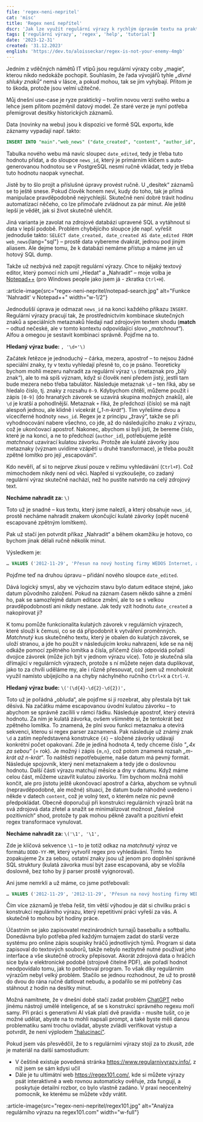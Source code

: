 ```yaml
---
file: 'regex-neni-nepritel'
cat: 'misc'
title: 'Regex není nepřítel'
dscr: 'Jak lze využít regulární výrazy k rychlým úpravám textu na praktickém příkladu'
tags: ['regulární výrazy', 'regex', 'help', 'tutorial']
date: '2023-12-31'
created: '31.12.2023'
english: 'https://dev.to/aloisseckar/regex-is-not-your-enemy-4mgb'
---
```


Jedním z vděčných námětů IT vtipů jsou regulární výrazy coby „magie“, kterou nikdo nedokáže pochopit. Souhlasím, že řada vývojářů tyhle _„divné shluky znaků“_ nemá v lásce, a pokud mohou, tak se jim vyhýbají. Přitom je to škoda, protože jsou velmi užitečné.

Můj dnešní use-case je ryze praktický – tvořím novou verzi svého webu a lehce jsem přitom pozměnil datový model. Ze staré verze je nyní potřeba přemigrovat desítky historických záznamů.

Data (novinky na webu) jsou k dispozici ve formě SQL exportu, kde záznamy vypadají např. takto:

```sql
INSERT INTO "main"."web_news" ("date_created", "content", "author_id", "news_id") VALUES ('2012-11-29', 'Přesun na nový hosting firmy WEDOS Internet, a.s.', '1', '1');
```

Tabulka nového webu má navíc sloupec `date_edited`, tedy je třeba tuto hodnotu přidat, a do sloupce `news_id`, který je primárním klíčem s auto-generovanou hodnotou se v PostgreSQL nesmí ručně vkládat, tedy je třeba tuto hodnotu naopak vynechat.

Jistě by to šlo projít a příslušné úpravy provést ručně. U „desítek“ záznamů se to ještě snese. Pokud člověk honem neví, kudy do toho, tak je přímá manipulace pravděpodobně nejrychlejší. Skutečně není dobré trávit hodinu automatizací něčeho, co lze přímočaře zvládnout za pár minut. Ale ještě lepší je vědět, jak si život skutečně ulehčit.

Jiná varianta je zavolat na zdrojové databázi upravené SQL a vytáhnout si data v lepší podobě. Problém chybějícího sloupce jde např. vyřešit jednoduše takto: `SELECT date_created, date_created AS date_edited FROM web_news`{lang="sql"} – prostě data vybereme dvakrát, jednou pod jiným aliasem. Ale dejme tomu, že k databázi nemáme přístup a máme jen už hotový SQL dump.

Takže už nezbývá než zapojit regulární výrazy. Chce to nějaký textový editor, který pomocí nich umí „Hledat“ a „Nahradit“ – moje volba je [Notepad++](https://notepad-plus-plus.org/) (pro Windows people jako jsem já - zkratka `Ctrl+H`).

:article-image{src="regex-neni-nepritel/notepad-search.jpg" alt="Funkce 'Nahradit' v Notepad++" width="w-1/2"}

Jednodušší úprava je odmazat `news_id` na konci každého příkazu `INSERT`. Regulární výrazy pracují tak, že prostřednictvím kombinace skutečných znaků a speciálních metaznaků hledají nad zdrojovým textem shodu (**match** – odtud nečeské, ale v tomto kontextu odpovídající slovo _„matchnout“_). Alfou a omegou je sestavit kombinaci správně. Pojďme na to.

**Hledaný výraz bude:** `, '\d+'\)`

Začátek řetězce je jednoduchý – čárka, mezera, apostrof – to nejsou žádné speciální znaky, ty v textu vyhledají přesně to, co je psáno. Teoreticky bychom mohli mezeru nahradit za regulární výraz `\s` (metaznak pro „bílý znak“), ale to má spíš význam, když si člověk není předem jistý, jestli tam bude mezera nebo třeba tabulátor. Následuje metaznak `\d` – ten říká, aby se hledalo číslo, tj. znaky z rozsahu `0-9`. Kdybychom chtěli, můžeme použít i zápis `[0-9]` (do hranatých závorek se uzavírá skupina možných znaků), ale `\d` je kratší a pohodlnější. Metaznak `+` říká, že předchozí (číslo) se má najít alespoň jednou, ale klidně i vícekrát (_„1-n-krát“_). Tím vyřešíme dvou a víceciferné hodnoty `news_id`. Regex je z principu „žravý“, takže se při vyhodnocování nabere všechno, co jde, až do následujícího znaku z výrazu, což je ukončovací apostrof. Nakonec, abychom si byli jisti, že bereme číslo, které je na konci, a ne to předchozí (`author_id`), potřebujeme ještě _matchnout_ uzavírací kulatou závorku. Protože ale kulaté závorky jsou metaznaky (význam uvidíme vzápětí u druhé transformace), je třeba použít zpětné lomítko pro její „escapování“.

Kdo nevěří, ať si to nejprve zkusí pouze v režimu vyhledávání (`Ctrl+F`). Což mimochodem nikdy není od věci. Napřed si vyzkoušejte, co zadaný regulární výraz skutečně nachází, než ho pustíte natvrdo na celý zdrojový text.

**Necháme nahradit za:** `\)`

Toto už je snadné – kus textu, který jsme nalezli, a který obsahuje `news_id`, prostě necháme nahradit znakem ukončující kulaté závorky (opět nuceně escapované zpětným lomítkem).

Pak už stačí jen potvrdit příkaz „Nahradit“ a během okamžiku je hotovo, co bychom jinak dělali ručně několik minut.

Výsledkem je:
```sql
… VALUES ('2012-11-29', 'Přesun na nový hosting firmy WEDOS Internet, a.s.', '1');
```

Pojďme teď na druhou úpravu – přidání nového sloupce `date_edited`.

Dává logický smysl, aby ve výchozím stavu bylo datum editace stejné, jako datum původního založení. Pokud na záznam časem někdo sáhne a změní ho, pak se samozřejmě datum editace změní, ale to se s velkou pravděpodobností ani nikdy nestane. Jak tedy vzít hodnotu `date_created` a nakopírovat ji?

K tomu pomůže funkcionalita kulatých závorek v regulárních výrazech, které slouží k čemusi, co se dá připodobnit k vytváření proměnných. _Matchnutý_ kus skutečného textu, který je obalen do kulatých závorek, se uloží stranou, a jde ho použít v následujícím kroku nahrazení, kde se na něj odkáže pomocí zpětného lomítka a čísla, přičemž číslo odpovídá pořadí dvojice závorek (může jich být v jednom výrazu více). Toto je skutečná síla dřímající v regulárních výrazech, protože s ní můžete nejen data duplikovat, jako to za chvíli uděláme my, ale i různě přesouvat, což jsem už mnohokrát využil namísto ubíjejícího a na chyby náchylného ručního `Ctrl+X` a `Ctrl-V`.

**Hledaný výraz bude:** `\('(\d{4}-\d{2}-\d{2})',`

Toto už je pořádná „obluda“, ale pojďme si ji rozebrat, aby přestala být tak děsivá. Na začátku máme escapovanou úvodní kulatou závorku – to abychom se správně zacílili v rámci řádku. Následuje apostrof, který otevírá hodnotu. Za ním je kulatá závorka, ovšem všimněte si, že tentokrát bez zpětného lomítka. To znamená, že plní svou funkci metaznaku a otevírá sekvenci, kterou si regex parser zaznamená. Pak následuje už známý znak `\d` a zatím nepředstavená konstrukce `{4}` – složené závorky udávají konkrétní počet opakovaní. Zde je jediná hodnota 4, tedy chceme číslo _"„4x za sebou“_ (= rok). Je možný i zápis `{m,n}`, což potom znamená rozsah _„m-krát až n-krát“_. To naštěstí nepotřebujeme, naše datum má pevný formát. Následuje spojovník, který není metaznakem a tedy jde o doslovnou hodnotu. Další části výrazu matchují měsíce a dny v datumu. Když máme celou část, můžeme uzavřít kulatou závorku. Tím bychom možná mohli končit, ale pro jistotu ještě ukončovací apostrof a čárka, abychom se vyhnuli (nepravděpodobné, ale možné) situaci, že datum bude náhodně uvedeno i někde v datech `content`, což je volný text, o kterém nelze nic pevně předpokládat. Obecně doporučuji při konstrukci regulárních výrazů brát na svá zdrojová data zřetel a snažit se minimalizovat možnost „falešně pozitivních“ shod, protože ty pak mohou pěkně zavařit a pozitivní efekt regex transformace vynulovat.

**Necháme nahradit za:** `\('\1', '\1',`

Zde je klíčová sekvence `\1` – to je totiž odkaz na _matchnutý výraz_ ve formátu `DDDD-YY-MM`, který vytvořil regex pro vyhledávání. Tímto ho zopakujeme 2x za sebou, ostatní znaky jsou už jenom pro doplnění správné SQL struktury (kulatá závorka musí být zase escapovaná, aby se vložila doslovně, bez toho by ji parser prostě vyignoroval).

Ani jsme nemrkli a už máme, co jsme potřebovali:
```sql
… VALUES ('2012-11-29', '2012-11-29', 'Přesun na nový hosting firmy WEDOS Internet, a.s.', '1');
```

Čím více záznamů je třeba řešit, tím větší výhodou je dát si chvilku práci s konstrukcí regulárního výrazu, který repetitivní práci vyřeší za vás. A skutečně to mohou být hodiny práce.

Účastním se jako zapisovatel mezinárodních turnajů baseballu a softballu. Donedávna bylo potřeba před každým turnajem zadat do starší verze systému pro online zápis soupisky hráčů jednotlivých týmů. Program si data zapisoval do textových souborů, takže nebylo nezbytně nutné používat jeho interface a vše skutečně otrocky přepisovat. Akorát zdrojová data o hráčích sice byla v elektronické podobě (strojově čitelné PDF), ale pořadí hodnot neodpovídalo tomu, jak to potřeboval program. To však díky regulárním výrazům nebyl velký problém. Stačilo se jednou rozhodnout, že už to prostě do dvou do rána ručně datlovat nebudu, a podařilo se mi potřebný čas stáhnout z hodin na desítky minut.

Možná namítnete, že v dnešní době stačí zadat problém [ChatGPT](/tag/ChatGPT) nebo jinému nástroji umělé inteligence, ať se s konstrukcí správného regexu moří samy. Při práci s generativní AI však platí dvě pravidla - musíte tušit, co je možné udělat, abyste na to mohli napsali prompt, a také byste měli danou problematiku sami trochu ovládat, abyste zvládli verifikovat výstup a potvrdit, že není výplodem ["halucinací"](https://www.ibm.com/topics/ai-hallucinations).

Pokud jsem vás přesvědčil, že to s regulárními výrazy stojí za to zkusit, zde je materiál na další samostudium:
- V češtině existuje povedená stránka https://www.regularnivyrazy.info/, z níž jsem se sám kdysi učil
- Dále je tu ultimátní web https://regex101.com/, kde si můžete výrazy psát interaktivně a web rovnou automaticky ověřuje, zda fungují, a poskytuje detailní rozbor, co bylo vlastně zadáno. V praxi neocenitelný pomocník, ke kterému se můžete vždy vrátit.

:article-image{src="regex-neni-nepritel/regex101.jpg" alt="Analýza regulárního výrazu na regex101.com" width="w-full"}

